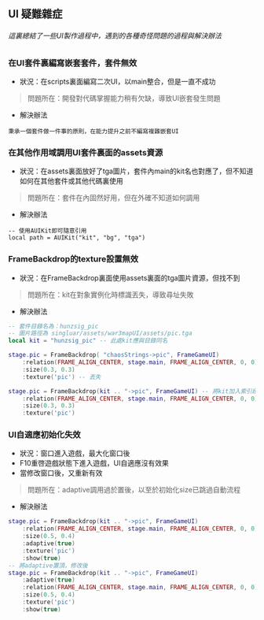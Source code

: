 ## UI 疑難雜症

###### 這裏總結了一些UI製作過程中，遇到的各種奇怪問題的過程與解決辦法

### 在UI套件裏編寫嵌套套件，套件無效

* 狀況：在scripts裏面編寫二次UI，以main整合，但是一直不成功

> 問題所在：開發對代碼掌握能力稍有欠缺，導致UI嵌套發生問題

* 解決辦法

```
秉承一個套件做一件事的原則，在能力提升之前不編寫複雜嵌套UI
```

### 在其他作用域調用UI套件裏面的assets資源

* 狀況：在assets裏面放好了tga圖片，套件內main的kit名也對應了，但不知道如何在其他套件或其他代碼裏使用

> 問題所在：套件在內固然好用，但在外確不知道如何調用

* 解決辦法

```
-- 使用AUIKit即可隨意引用
local path = AUIKit("kit", "bg", "tga")
```

### FrameBackdrop的texture設置無效

* 狀況：在FrameBackdrop裏面使用assets裏面的tga圖片資源，但找不到

> 問題所在：kit在對象實例化時標識丟失，導致尋址失敗

* 解決辦法

```lua
-- 套件目錄名為：hunzsig_pic
-- 圖片路徑為 singluar/assets/war3mapUI/assets/pic.tga
local kit = "hunzsig_pic" -- 此處kit應與目錄同名

stage.pic = FrameBackdrop( "chaosStrings->pic", FrameGameUI)
    :relation(FRAME_ALIGN_CENTER, stage.main, FRAME_ALIGN_CENTER, 0, 0)
    :size(0.3, 0.3)
    :texture('pic') -- 丟失

stage.pic = FrameBackdrop(kit .. "->pic", FrameGameUI) -- 將kit加入索引段，並用->分割
    :relation(FRAME_ALIGN_CENTER, stage.main, FRAME_ALIGN_CENTER, 0, 0)
    :size(0.3, 0.3)
    :texture('pic')
```

### UI自適應初始化失效

* 狀況：窗口進入遊戲，最大化窗口後
* F10重啓遊戲狀態下進入遊戲，UI自適應沒有效果
* 當修改窗口後，又重新有效

> 問題所在：adaptive調用過於置後，以至於初始化size已跳過自動流程

* 解決辦法

```lua
stage.pic = FrameBackdrop(kit .. "->pic", FrameGameUI)
    :relation(FRAME_ALIGN_CENTER, stage.main, FRAME_ALIGN_CENTER, 0, 0)
    :size(0.5, 0.4)
    :adaptive(true)
    :texture('pic')
    :show(true)
-- 將adaptive置頂，修改後
stage.pic = FrameBackdrop(kit .. "->pic", FrameGameUI)
    :adaptive(true)
    :relation(FRAME_ALIGN_CENTER, stage.main, FRAME_ALIGN_CENTER, 0, 0)
    :size(0.5, 0.4)
    :texture('pic')
    :show(true)
```


